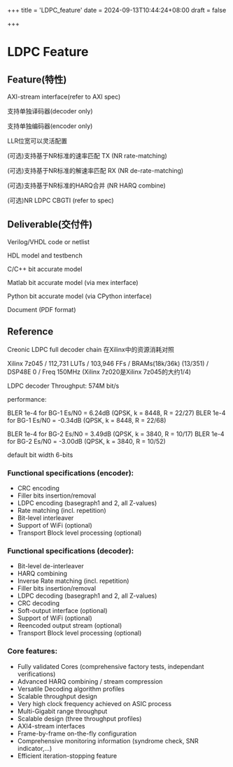 +++
title = 'LDPC_feature'
date = 2024-09-13T10:44:24+08:00
draft = false

+++





# LDPC Feature

## Feature(特性)

AXI-stream interface(refer to AXI spec)

支持单独译码器(decoder only)

支持单独编码器(encoder only)

LLR位宽可以灵活配置

(可选)支持基于NR标准的速率匹配 TX (NR rate-matching)

(可选)支持基于NR标准的解速率匹配 RX (NR de-rate-matching)

(可选)支持基于NR标准的HARQ合并 (NR HARQ combine)

(可选)NR LDPC CBGTI (refer to spec)

## Deliverable(交付件)

Verilog/VHDL code or netlist

HDL model and testbench

C/C++ bit accurate model

Matlab bit accurate model (via mex interface)

Python bit accurate model (via CPython interface)

Document (PDF format)

## Reference

Creonic LDPC full decoder chain 在Xilinx中的资源消耗对照

Xilinx 7z045 / 112,731 LUTs / 103,946 FFs / BRAMs(18k/36k) (13/351) / DSP48E 0 / Freq 150MHz
(Xilinx 7z020是Xilinx 7z045的大约1/4)

LDPC decoder Throughput: 574M bit/s

performance:

BLER 1e-4 for BG-1 Es/N0 =  6.24dB (QPSK, k = 8448, R = 22/27)
BLER 1e-4 for BG-1 Es/N0 = -0.34dB (QPSK, k = 8448, R = 22/68)

BLER 1e-4 for BG-2 Es/N0 =  3.49dB (QPSK, k = 3840, R = 10/17)
BLER 1e-4 for BG-2 Es/N0 = -3.00dB (QPSK, k = 3840, R = 10/52)

default bit width 6-bits

### Functional specifications (encoder):

- CRC encoding
- Filler bits insertion/removal
- LDPC encoding (basegraph1 and 2, all Z-values)
- Rate matching (incl. repetition)
- Bit-level interleaver
- Support of WiFi (optional)
- Transport Block level processing (optional)

### Functional specifications (decoder):

- Bit-level de-interleaver
- HARQ combining
- Inverse Rate matching (incl. repetition)
- Filler bits insertion/removal
- LDPC decoding (basegraph1 and 2, all Z-values)
- CRC decoding
- Soft-output interface (optional)
- Support of WiFi (optional)
- Reencoded output stream (optional)
- Transport Block level processing (optional)

### Core features:

- Fully validated Cores (comprehensive factory tests, independant verifications)
- Advanced HARQ combining / stream compression
- Versatile Decoding algorithm profiles
- Scalable throughput design
- Very high clock frequency achieved on ASIC process
- Multi-Gigabit range throughput
- Scalable design (three throughput profiles)
- AXI4-stream interfaces
- Frame-by-frame on-the-fly configuration
- Comprehensive monitoring information (syndrome check, SNR indicator,...)
- Efficient iteration-stopping feature

